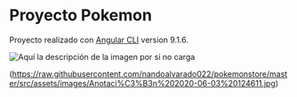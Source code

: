 # Proyecto Pokemon

Proyecto realizado con [Angular CLI](https://github.com/angular/angular-cli) version 9.1.6.

![Aquí la descripción de la imagen por si no carga](https://raw.githubusercontent.com/nandoalvarado022/pokemonstore/master/src/assets/images/Anotaci%C3%B3n%202020-06-03%20124547.jpg)

(https://raw.githubusercontent.com/nandoalvarado022/pokemonstore/master/src/assets/images/Anotaci%C3%B3n%202020-06-03%20124611.jpg)